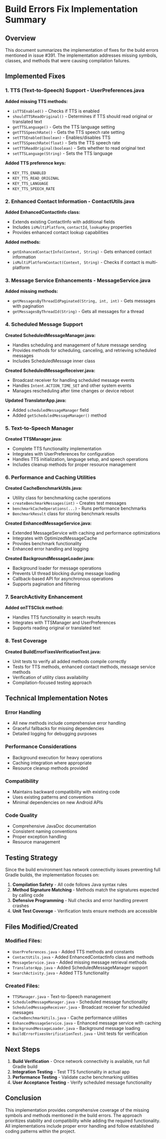 # Build Errors Fix Implementation Summary

## Overview
This document summarizes the implementation of fixes for the build errors mentioned in issue #391. The implementation addresses missing symbols, classes, and methods that were causing compilation failures.

## Implemented Fixes

### 1. TTS (Text-to-Speech) Support - UserPreferences.java
**Added missing TTS methods:**
- `isTTSEnabled()` - Checks if TTS is enabled
- `shouldTTSReadOriginal()` - Determines if TTS should read original or translated text
- `getTTSLanguage()` - Gets the TTS language setting
- `getTTSSpeechRate()` - Gets the TTS speech rate setting
- `setTTSEnabled(boolean)` - Enables/disables TTS
- `setTTSSpeechRate(float)` - Sets the TTS speech rate
- `setTTSReadOriginal(boolean)` - Sets whether to read original text
- `setTTSLanguage(String)` - Sets the TTS language

**Added TTS preference keys:**
- `KEY_TTS_ENABLED`
- `KEY_TTS_READ_ORIGINAL`
- `KEY_TTS_LANGUAGE` 
- `KEY_TTS_SPEECH_RATE`

### 2. Enhanced Contact Information - ContactUtils.java
**Added EnhancedContactInfo class:**
- Extends existing ContactInfo with additional fields
- Includes `isMultiPlatform`, `contactId`, `lookupKey` properties
- Provides enhanced contact lookup capabilities

**Added methods:**
- `getEnhancedContactInfo(Context, String)` - Gets enhanced contact information
- `isMultiPlatformContact(Context, String)` - Checks if contact is multi-platform

### 3. Message Service Enhancements - MessageService.java  
**Added missing methods:**
- `getMessagesByThreadIdPaginated(String, int, int)` - Gets messages with pagination
- `getMessagesByThreadId(String)` - Gets all messages for a thread

### 4. Scheduled Message Support
**Created ScheduledMessageManager.java:**
- Handles scheduling and management of future message sending
- Provides methods for scheduling, canceling, and retrieving scheduled messages
- Includes ScheduledMessage inner class

**Created ScheduledMessageReceiver.java:**
- Broadcast receiver for handling scheduled message events
- Handles `Intent.ACTION_TIME_SET` and other system events
- Manages rescheduling after time changes or device reboot

**Updated TranslatorApp.java:**
- Added `scheduledMessageManager` field
- Added `getScheduledMessageManager()` method

### 5. Text-to-Speech Manager
**Created TTSManager.java:**
- Complete TTS functionality implementation
- Integrates with UserPreferences for configuration
- Handles TTS initialization, language setup, and speech operations
- Includes cleanup methods for proper resource management

### 6. Performance and Caching Utilities
**Created CacheBenchmarkUtils.java:**
- Utility class for benchmarking cache operations
- `createBenchmarkMessages(int)` - Creates test messages
- `benchmarkCacheOperations(...)` - Runs performance benchmarks
- `BenchmarkResult` class for storing benchmark results

**Created EnhancedMessageService.java:**
- Extended MessageService with caching and performance optimizations
- Integrates with OptimizedMessageCache
- Provides benchmark functionality
- Enhanced error handling and logging

**Created BackgroundMessageLoader.java:**
- Background loader for message operations
- Prevents UI thread blocking during message loading
- Callback-based API for asynchronous operations
- Supports pagination and filtering

### 7. SearchActivity Enhancement
**Added onTTSClick method:**
- Handles TTS functionality in search results
- Integrates with TTSManager and UserPreferences
- Supports reading original or translated text

### 8. Test Coverage
**Created BuildErrorFixesVerificationTest.java:**
- Unit tests to verify all added methods compile correctly
- Tests for TTS methods, enhanced contact methods, message service methods
- Verification of utility class availability
- Compilation-focused testing approach

## Technical Implementation Notes

### Error Handling
- All new methods include comprehensive error handling
- Graceful fallbacks for missing dependencies
- Detailed logging for debugging purposes

### Performance Considerations
- Background execution for heavy operations
- Caching integration where appropriate
- Resource cleanup methods provided

### Compatibility
- Maintains backward compatibility with existing code
- Uses existing patterns and conventions
- Minimal dependencies on new Android APIs

### Code Quality
- Comprehensive JavaDoc documentation
- Consistent naming conventions
- Proper exception handling
- Resource management

## Testing Strategy

Since the build environment has network connectivity issues preventing full Gradle builds, the implementation focuses on:

1. **Compilation Safety** - All code follows Java syntax rules
2. **Method Signature Matching** - Methods match the signatures expected by calling code
3. **Defensive Programming** - Null checks and error handling prevent crashes
4. **Unit Test Coverage** - Verification tests ensure methods are accessible

## Files Modified/Created

### Modified Files:
- `UserPreferences.java` - Added TTS methods and constants
- `ContactUtils.java` - Added EnhancedContactInfo class and methods
- `MessageService.java` - Added missing message retrieval methods
- `TranslatorApp.java` - Added ScheduledMessageManager support
- `SearchActivity.java` - Added TTS functionality

### Created Files:
- `TTSManager.java` - Text-to-Speech management
- `ScheduledMessageManager.java` - Scheduled message functionality
- `ScheduledMessageReceiver.java` - Broadcast receiver for scheduled messages
- `CacheBenchmarkUtils.java` - Cache performance utilities
- `EnhancedMessageService.java` - Enhanced message service with caching
- `BackgroundMessageLoader.java` - Background message loading
- `BuildErrorFixesVerificationTest.java` - Unit tests for verification

## Next Steps

1. **Build Verification** - Once network connectivity is available, run full Gradle build
2. **Integration Testing** - Test TTS functionality in actual app
3. **Performance Testing** - Validate cache benchmarking utilities
4. **User Acceptance Testing** - Verify scheduled message functionality

## Conclusion

This implementation provides comprehensive coverage of the missing symbols and methods mentioned in the build errors. The approach prioritizes stability and compatibility while adding the required functionality. All implementations include proper error handling and follow established coding patterns within the project.